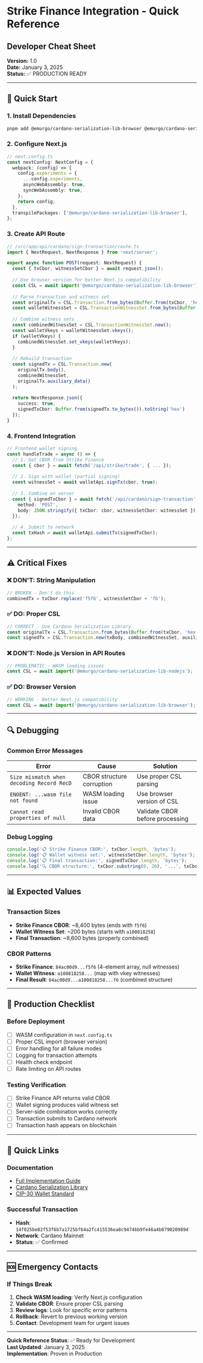 # Strike Finance Integration - Quick Reference
## Developer Cheat Sheet

**Version:** 1.0  
**Date:** January 3, 2025  
**Status:** ✅ PRODUCTION READY

---

## 🚀 Quick Start

### 1. Install Dependencies
```bash
pnpm add @emurgo/cardano-serialization-lib-browser @emurgo/cardano-serialization-lib-nodejs
```

### 2. Configure Next.js
```typescript
// next.config.ts
const nextConfig: NextConfig = {
  webpack: (config) => {
    config.experiments = {
      ...config.experiments,
      asyncWebAssembly: true,
      syncWebAssembly: true,
    };
    return config;
  },
  transpilePackages: ['@emurgo/cardano-serialization-lib-browser'],
};
```

### 3. Create API Route
```typescript
// /src/app/api/cardano/sign-transaction/route.ts
import { NextRequest, NextResponse } from 'next/server';

export async function POST(request: NextRequest) {
  const { txCbor, witnessSetCbor } = await request.json();
  
  // Use browser version for better Next.js compatibility
  const CSL = await import('@emurgo/cardano-serialization-lib-browser');
  
  // Parse transaction and witness set
  const originalTx = CSL.Transaction.from_bytes(Buffer.from(txCbor, 'hex'));
  const walletWitnessSet = CSL.TransactionWitnessSet.from_bytes(Buffer.from(witnessSetCbor, 'hex'));
  
  // Combine witness sets
  const combinedWitnessSet = CSL.TransactionWitnessSet.new();
  const walletVkeys = walletWitnessSet.vkeys();
  if (walletVkeys) {
    combinedWitnessSet.set_vkeys(walletVkeys);
  }
  
  // Rebuild transaction
  const signedTx = CSL.Transaction.new(
    originalTx.body(),
    combinedWitnessSet,
    originalTx.auxiliary_data()
  );
  
  return NextResponse.json({
    success: true,
    signedTxCbor: Buffer.from(signedTx.to_bytes()).toString('hex')
  });
}
```

### 4. Frontend Integration
```typescript
// Frontend wallet signing
const handleTrade = async () => {
  // 1. Get CBOR from Strike Finance
  const { cbor } = await fetch('/api/strike/trade', { ... });
  
  // 2. Sign with wallet (partial signing)
  const witnessSet = await walletApi.signTx(cbor, true);
  
  // 3. Combine on server
  const { signedTxCbor } = await fetch('/api/cardano/sign-transaction', {
    method: 'POST',
    body: JSON.stringify({ txCbor: cbor, witnessSetCbor: witnessSet })
  });
  
  // 4. Submit to network
  const txHash = await walletApi.submitTx(signedTxCbor);
};
```

---

## ⚠️ Critical Fixes

### ❌ DON'T: String Manipulation
```typescript
// BROKEN - Don't do this
combinedTx = txCbor.replace('f5f6', witnessSetCbor + 'f6');
```

### ✅ DO: Proper CSL
```typescript
// CORRECT - Use Cardano Serialization Library
const originalTx = CSL.Transaction.from_bytes(Buffer.from(txCbor, 'hex'));
const signedTx = CSL.Transaction.new(txBody, combinedWitnessSet, auxiliaryData);
```

### ❌ DON'T: Node.js Version in API Routes
```typescript
// PROBLEMATIC - WASM loading issues
const CSL = await import('@emurgo/cardano-serialization-lib-nodejs');
```

### ✅ DO: Browser Version
```typescript
// WORKING - Better Next.js compatibility
const CSL = await import('@emurgo/cardano-serialization-lib-browser');
```

---

## 🔍 Debugging

### Common Error Messages
| Error | Cause | Solution |
|-------|-------|----------|
| `Size mismatch when decoding Record RecD` | CBOR structure corruption | Use proper CSL parsing |
| `ENOENT: ...wasm file not found` | WASM loading issue | Use browser version of CSL |
| `Cannot read properties of null` | Invalid CBOR data | Validate CBOR before processing |

### Debug Logging
```typescript
console.log('📋 Strike Finance CBOR:', txCbor.length, 'bytes');
console.log('📋 Wallet witness set:', witnessSetCbor.length, 'bytes');
console.log('📋 Final transaction:', signedTxCbor.length, 'bytes');
console.log('🔍 CBOR structure:', txCbor.substring(0, 20), '...', txCbor.slice(-20));
```

---

## 📊 Expected Values

### Transaction Sizes
- **Strike Finance CBOR**: ~8,400 bytes (ends with `f5f6`)
- **Wallet Witness Set**: ~200 bytes (starts with `a100818258`)
- **Final Transaction**: ~8,600 bytes (properly combined)

### CBOR Patterns
- **Strike Finance**: `84ac00d9...f5f6` (4-element array, null witnesses)
- **Wallet Witness**: `a100818258...` (map with vkey witnesses)
- **Final Result**: `84ac00d9...a100818258...f6` (combined structure)

---

## 🚨 Production Checklist

### Before Deployment
- [ ] WASM configuration in `next.config.ts`
- [ ] Proper CSL import (browser version)
- [ ] Error handling for all failure modes
- [ ] Logging for transaction attempts
- [ ] Health check endpoint
- [ ] Rate limiting on API routes

### Testing Verification
- [ ] Strike Finance API returns valid CBOR
- [ ] Wallet signing produces valid witness set
- [ ] Server-side combination works correctly
- [ ] Transaction submits to Cardano network
- [ ] Transaction hash appears on blockchain

---

## 🔗 Quick Links

### Documentation
- [Full Implementation Guide](./2025-01-03_NextJS-CardanoCSL-StrikeFinance_Integration-Guide.md)
- [Cardano Serialization Library](https://github.com/Emurgo/cardano-serialization-lib)
- [CIP-30 Wallet Standard](https://cips.cardano.org/cips/cip30/)

### Successful Transaction
- **Hash**: `14f025be82f53f6b7a1725bf64a2fc415536ea8c9474bb9fe46a4b879020989d`
- **Network**: Cardano Mainnet
- **Status**: ✅ Confirmed

---

## 🆘 Emergency Contacts

### If Things Break
1. **Check WASM loading**: Verify Next.js configuration
2. **Validate CBOR**: Ensure proper CSL parsing
3. **Review logs**: Look for specific error patterns
4. **Rollback**: Revert to previous working version
5. **Contact**: Development team for urgent issues

---

**Quick Reference Status**: ✅ Ready for Development  
**Last Updated**: January 3, 2025  
**Implementation**: Proven in Production
